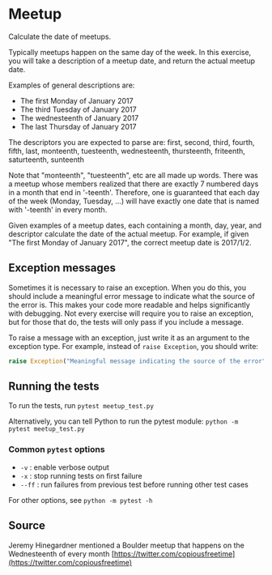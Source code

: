 # Meetup

Calculate the date of meetups.

Typically meetups happen on the same day of the week.  In this exercise, you
will take a description of a meetup date, and return the actual meetup date.

Examples of general descriptions are:

- The first Monday of January 2017
- The third Tuesday of January 2017
- The wednesteenth of January 2017
- The last Thursday of January 2017

The descriptors you are expected to parse are:
first, second, third, fourth, fifth, last, monteenth, tuesteenth, wednesteenth,
thursteenth, friteenth, saturteenth, sunteenth

Note that "monteenth", "tuesteenth", etc are all made up words. There was a
meetup whose members realized that there are exactly 7 numbered days in a month
that end in '-teenth'. Therefore, one is guaranteed that each day of the week
(Monday, Tuesday, ...) will have exactly one date that is named with '-teenth'
in every month.

Given examples of a meetup dates, each containing a month, day, year, and
descriptor calculate the date of the actual meetup.  For example, if given
"The first Monday of January 2017", the correct meetup date is 2017/1/2.


## Exception messages

Sometimes it is necessary to raise an exception. When you do this, you should include a meaningful error message to
indicate what the source of the error is. This makes your code more readable and helps significantly with debugging. Not
every exercise will require you to raise an exception, but for those that do, the tests will only pass if you include
a message.

To raise a message with an exception, just write it as an argument to the exception type. For example, instead of
`raise Exception`, you should write:

```python
raise Exception("Meaningful message indicating the source of the error")
```

## Running the tests

To run the tests, run `pytest meetup_test.py`

Alternatively, you can tell Python to run the pytest module:
`python -m pytest meetup_test.py`

### Common `pytest` options

- `-v` : enable verbose output
- `-x` : stop running tests on first failure
- `--ff` : run failures from previous test before running other test cases

For other options, see `python -m pytest -h`

## Source

Jeremy Hinegardner mentioned a Boulder meetup that happens on the Wednesteenth of every month [https://twitter.com/copiousfreetime](https://twitter.com/copiousfreetime)

